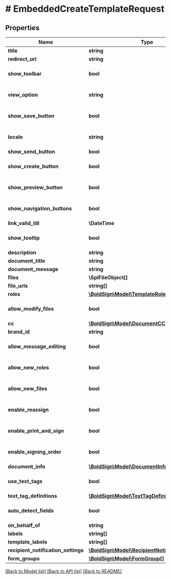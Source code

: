 # # EmbeddedCreateTemplateRequest

## Properties

Name | Type | Description | Notes
------------ | ------------- | ------------- | -------------
**title** | **string** |  |
**redirect_url** | **string** |  | [optional]
**show_toolbar** | **bool** |  | [optional] [default to false]
**view_option** | **string** |  | [optional] [default to 'PreparePage']
**show_save_button** | **bool** |  | [optional] [default to true]
**locale** | **string** |  | [optional] [default to 'EN']
**show_send_button** | **bool** |  | [optional]
**show_create_button** | **bool** |  | [optional] [default to true]
**show_preview_button** | **bool** |  | [optional] [default to true]
**show_navigation_buttons** | **bool** |  | [optional] [default to true]
**link_valid_till** | **\DateTime** |  | [optional]
**show_tooltip** | **bool** |  | [optional] [default to false]
**description** | **string** |  | [optional]
**document_title** | **string** |  | [optional]
**document_message** | **string** |  | [optional]
**files** | **\SplFileObject[]** |  | [optional]
**file_urls** | **string[]** |  | [optional]
**roles** | [**\BoldSign\Model\TemplateRole[]**](TemplateRole.md) |  | [optional]
**allow_modify_files** | **bool** |  | [optional] [default to true]
**cc** | [**\BoldSign\Model\DocumentCC[]**](DocumentCC.md) |  | [optional]
**brand_id** | **string** |  | [optional]
**allow_message_editing** | **bool** |  | [optional] [default to true]
**allow_new_roles** | **bool** |  | [optional] [default to true]
**allow_new_files** | **bool** |  | [optional] [default to true]
**enable_reassign** | **bool** |  | [optional] [default to true]
**enable_print_and_sign** | **bool** |  | [optional] [default to false]
**enable_signing_order** | **bool** |  | [optional] [default to false]
**document_info** | [**\BoldSign\Model\DocumentInfo[]**](DocumentInfo.md) |  | [optional]
**use_text_tags** | **bool** |  | [optional] [default to false]
**text_tag_definitions** | [**\BoldSign\Model\TextTagDefinition[]**](TextTagDefinition.md) |  | [optional]
**auto_detect_fields** | **bool** |  | [optional] [default to false]
**on_behalf_of** | **string** |  | [optional]
**labels** | **string[]** |  | [optional]
**template_labels** | **string[]** |  | [optional]
**recipient_notification_settings** | [**\BoldSign\Model\RecipientNotificationSettings**](RecipientNotificationSettings.md) |  | [optional]
**form_groups** | [**\BoldSign\Model\FormGroup[]**](FormGroup.md) |  | [optional]

[[Back to Model list]](../../README.md#models) [[Back to API list]](../../README.md#endpoints) [[Back to README]](../../README.md)

